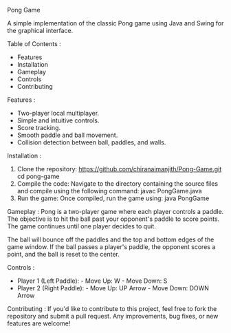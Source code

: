 Pong Game

A simple implementation of the classic Pong game using Java and Swing for the graphical interface.

Table of Contents :
* Features
* Installation
* Gameplay
* Controls
* Contributing

Features :
* Two-player local multiplayer.
* Simple and intuitive controls.
* Score tracking.
* Smooth paddle and ball movement.
* Collision detection between ball, paddles, and walls.

Installation :
1. Clone the repository: https://github.com/chiranaimanjith/Pong-Game.git
                         cd pong-game
2. Compile the code:
    Navigate to the directory containing the source files and compile using the following command: javac PongGame.java
3. Run the game:
    Once compiled, run the game using: java PongGame

Gameplay :
Pong is a two-player game where each player controls a paddle. The objective is to hit the ball past your opponent's paddle to score points. The game continues until one player decides to quit.

The ball will bounce off the paddles and the top and bottom edges of the game window. If the ball passes a player's paddle, the opponent scores a point, and the ball is reset to the center.

Controls :
* Player 1 (Left Paddle):
      - Move Up: W
      - Move Down: S
* Player 2 (Right Paddle):
      - Move Up: UP Arrow
      - Move Down: DOWN Arrow

Contributing :
If you'd like to contribute to this project, feel free to fork the repository and submit a pull request. Any improvements, bug fixes, or new features are welcome!


